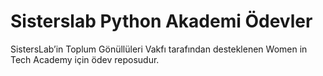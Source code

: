 # Sisterslab Python Akademi Ödevler

SistersLab’in Toplum Gönüllüleri Vakfı tarafından desteklenen Women in Tech Academy için ödev reposudur. 
